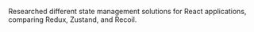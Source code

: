 Researched different state management solutions for React applications, comparing Redux, Zustand, and Recoil.